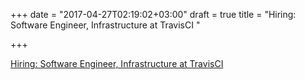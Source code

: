 +++
date = "2017-04-27T02:19:02+03:00"
draft = true
title = "Hiring: Software Engineer, Infrastructure at TravisCI "

+++

<p><a href="https://travisci.workable.com/j/A4E78469AA">Hiring: Software Engineer, Infrastructure at TravisCI </a></p>